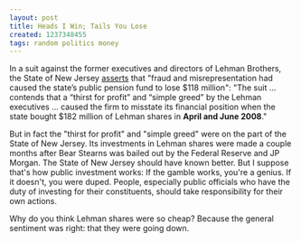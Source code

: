 ```yaml
---
layout: post
title: Heads I Win; Tails You Lose
created: 1237348455
tags: random politics money
---
```

In a suit against the former executives and directors of Lehman Brothers, the State of New Jersey [asserts](http://www.nytimes.com/2009/03/18/business/18lehman.html) that "fraud and misrepresentation had caused the state’s public pension fund to lose $118 million": "The suit ... contends that a “thirst for profit” and “simple greed” by the Lehman executives ... caused the firm to misstate its financial position when the state bought $182 million of Lehman shares in **April and June 2008**."

But in fact the "thirst for profit" and "simple greed" were on the part of the State of New Jersey. Its investments in Lehman shares were made a couple months after Bear Stearns was bailed out by the Federal Reserve and JP Morgan. The State of New Jersey should have known better. But I suppose that's how public investment works: If the gamble works, you're a genius. If it doesn't, you were duped. People, especially public officials who have the duty of investing for their constituents, should take responsibility for their own actions.

Why do you think Lehman shares were so cheap? Because the general sentiment was right: that they were going down.
